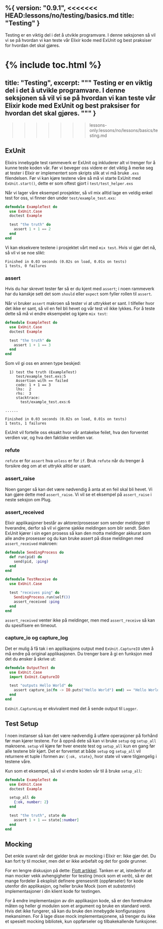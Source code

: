 %{
  version: "0.9.1",
<<<<<<< HEAD:lessons/no/testing/basics.md
  title: "Testing"
}
---

Testing er en viktig del i det å utvikle programvare. I denne seksjonen så vil vi se på hvordan vi kan teste vår Elixir kode med ExUnit og best praksiser for hvordan det skal gjøres.

{% include toc.html %}
=======
  title: "Testing",
  excerpt: """
  Testing er en viktig del i det å utvikle programvare. I denne seksjonen så vil vi se på hvordan vi kan teste vår Elixir kode med ExUnit og best praksiser for hvordan det skal gjøres.
  """
}
---
>>>>>>> lessons-only:lessons/no/lessons/basics/testing.md

## ExUnit

Elixirs innebygde test rammeverk er ExUnit og inkluderer alt vi trenger for å kunne teste koden vår. Før vi beveger oss videre er det viktig å merke seg at tester i Elixir er implementert som skripts slik at vi må bruke `.exs` filendelsen. Før vi kan kjøre testene våre så må vi starte ExUnit med `ExUnit.start()`, dette er som oftest gjort i `test/test_helper.exs`

Når vi lager våre eksempel prosjekter, så vil mix alltid lage en veldig enkel test for oss, vi finner den under `test/example_test.exs`:

```elixir
defmodule ExampleTest do
  use ExUnit.Case
  doctest Example

  test "the truth" do
    assert 1 + 1 == 2
  end
end
```

Vi kan eksekvere testene i prosjektet vårt med `mix test`. Hvis vi gjør det nå, så vil vi se noe slikt:

```shell
Finished in 0.03 seconds (0.02s on load, 0.01s on tests)
1 tests, 0 failures
```

### assert

Hvis du har skrevet tester før så er du kjent med `assert`; i noen rammeverk har du kanskje sett det som `should` eller `expect` som fyller rollen til `assert`.

Når vi bruker `assert` makroen så tester vi at uttrykket er sant. I tilfeller hvor det ikke er sant, så vil en feil bli hevet og vår test vil ikke lykkes. For å teste dette så må vi endre eksempelet og kjøre `mix test`:

```elixir
defmodule ExampleTest do
  use ExUnit.Case
  doctest Example

  test "the truth" do
    assert 1 + 1 == 3
  end
end
```

Som vil gi oss en annen type beskjed:

```shell
  1) test the truth (ExampleTest)
     test/example_test.exs:5
     Assertion with == failed
     code: 1 + 1 == 3
     lhs:  2
     rhs:  3
     stacktrace:
       test/example_test.exs:6

......

Finished in 0.03 seconds (0.02s on load, 0.01s on tests)
1 tests, 1 failures
```

ExUnit vil fortelle oss eksakt hvor vår antakelse feilet, hva den forventet verdien var, og hva den faktiske verdien var.

### refute

`refute` er for `assert` hva `unless` er for `if`. Bruk `refute` når du trenger å forsikre deg om at et uttrykk alltid er usant.

### assert_raise

Noen ganger så kan det være nødvendig å anta at en feil skal bli hevet. Vi kan gjøre dette med `assert_raise`. Vi vil se et eksempel på `assert_raise` i neste seksjon om Plug.

### assert_received

Elixir applikasjoner består av aktorer/prosesser som sender meldinger til hverandre, derfor så vil vi gjerne sjekke meldingen som blir sendt. Siden ExUnit kjører i sin egen prosess så kan den motta meldinger akkurat som alle andre prosesser og du kan bruke assert på disse meldingen med `assert_received` makroen:

```elixir
defmodule SendingProcess do
  def run(pid) do
    send(pid, :ping)
  end
end

defmodule TestReceive do
  use ExUnit.Case

  test "receives ping" do
    SendingProcess.run(self())
    assert_received :ping
  end
end
```

`assert_received` venter ikke på meldinger, men med `assert_receive` så kan du spesifisere en timeout.

### capture_io og capture_log

Det er mulig å få tak i en applikasjons output med `ExUnit.CaptureIO` uten å må endre på original applikasjonen. Du trenger bare å gi en funksjon med det du ønsker å skrive ut:

```elixir
defmodule OutputTest do
  use ExUnit.Case
  import ExUnit.CaptureIO

  test "outputs Hello World" do
    assert capture_io(fn -> IO.puts("Hello World") end) == "Hello World\n"
  end
end
```

`ExUnit.CaptureLog` er ekvivalent med det å sende output til `Logger`.

## Test Setup

I noen instanser så kan det være nødvendig å utføre operasjoner på forhånd før man kjører testene. For å oppnå dete så kan vi bruke `setup` og `setup_all` makroene. `setup` vil kjøre før hver eneste test og `setup_all` kun en gang før alle testene blir kjørt. Det er forventet at både `setup` og `setup_all` vil returnere et tuple i formen av: `{:ok, state}`, hvor state vil være tilgjengelig i testene våre.

Kun som et eksempel, så vil vi endre koden vår til å bruke `setup_all`:

```elixir
defmodule ExampleTest do
  use ExUnit.Case
  doctest Example

  setup_all do
    {:ok, number: 2}
  end

  test "the truth", state do
    assert 1 + 1 == state[:number]
  end
end
```

## Mocking

Det enkle svaret når det gjelder bruk av mocking i Elixir er: Ikke gjør det. Du kan fort ty til mocker, men det er ikke anbefalt og det for gode grunner.

For en lengre diskusjon på dette:
[Flott artikkel](http://blog.plataformatec.com.br/2015/10/mocks-and-explicit-contracts/). Tanken er at, istedenfor at man mocker vekk avhengigheter for testing (mock som et *verb*), så er det mange fordeler å eksplisit definere grensesnitt (oppførseler) for kode utenfor din applikasjon, og heller bruke Mock (som et *substantiv*) implementasjoner i din klient kode for testingen.

For å endre implementasjon av din applikasjon kode, så er den foretrukne måten og heller gi modulen som et argument og bruke en standard verdi. Hvis det ikke fungerer, så kan du bruke den innebygde konfigurasjons mekansimen. For å lage disse mock implementasjonene, så trenger du ikke et spesielt mocking bibliotek, kun oppførseler og tilbakekallende funksjoner.


